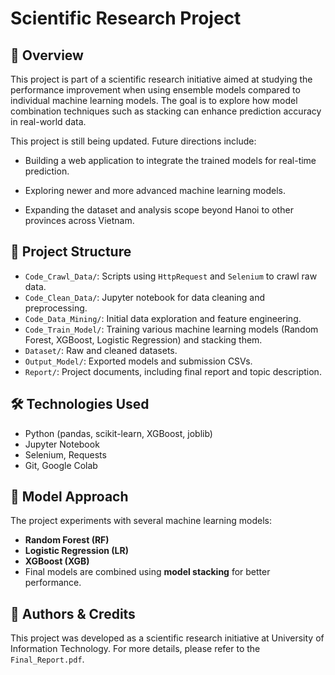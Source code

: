 # Scientific Research Project

## 🧠 Overview

This project is part of a scientific research initiative aimed at studying the performance improvement when using ensemble models compared to individual machine learning models. The goal is to explore how model combination techniques such as stacking can enhance prediction accuracy in real-world data.

This project is still being updated. Future directions include:

- Building a web application to integrate the trained models for real-time prediction.

- Exploring newer and more advanced machine learning models.

- Expanding the dataset and analysis scope beyond Hanoi to other provinces across Vietnam.

## 📂 Project Structure

- `Code_Crawl_Data/`: Scripts using `HttpRequest` and `Selenium` to crawl raw data.
- `Code_Clean_Data/`: Jupyter notebook for data cleaning and preprocessing.
- `Code_Data_Mining/`: Initial data exploration and feature engineering.
- `Code_Train_Model/`: Training various machine learning models (Random Forest, XGBoost, Logistic Regression) and stacking them.
- `Dataset/`: Raw and cleaned datasets.
- `Output_Model/`: Exported models and submission CSVs.
- `Report/`: Project documents, including final report and topic description.

## 🛠️ Technologies Used

- Python (pandas, scikit-learn, XGBoost, joblib)
- Jupyter Notebook
- Selenium, Requests
- Git, Google Colab

## 🚀 Model Approach

The project experiments with several machine learning models:
- **Random Forest (RF)**
- **Logistic Regression (LR)**
- **XGBoost (XGB)**
- Final models are combined using **model stacking** for better performance.

## 📄 Authors & Credits

This project was developed as a scientific research initiative at University of Information Technology. For more details, please refer to the `Final_Report.pdf`.


